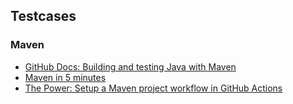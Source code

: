 ## Testcases

### Maven

- [GitHub Docs: Building and testing Java with Maven](https://docs.github.com/en/actions/automating-builds-and-tests/building-and-testing-java-with-maven)
- [Maven in 5 minutes](https://maven.apache.org/guides/getting-started/maven-in-five-minutes.html)
- [The Power: Setup a Maven project workflow in GitHub Actions](https://www.youtube.com/watch?v=r_dcri2ZaDw)
